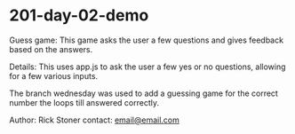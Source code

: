 # 201-day-02-demo

Guess game:
This game asks the user a few questions and gives feedback based on the answers.

Details:
This uses app.js to ask the user a few yes or no questions, allowing for a few various inputs.

The branch wednesday was used to add a guessing game for the correct number the loops till answered correctly.

Author: Rick Stoner
contact: email@email.com
